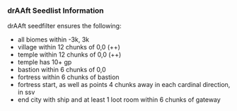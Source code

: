 ### drAAft Seedlist Information

drAAft seedfilter ensures the following:

- all biomes within -3k, 3k
- village within 12 chunks of 0,0 (++)
- temple within 12 chunks of 0,0 (++)
- temple has 10+ gp
- bastion within 6 chunks of 0,0
- fortress within 6 chunks of bastion
- fortress start, as well as points 4 chunks away in each cardinal direction, in ssv
- end city with ship and at least 1 loot room within 6 chunks of gateway
